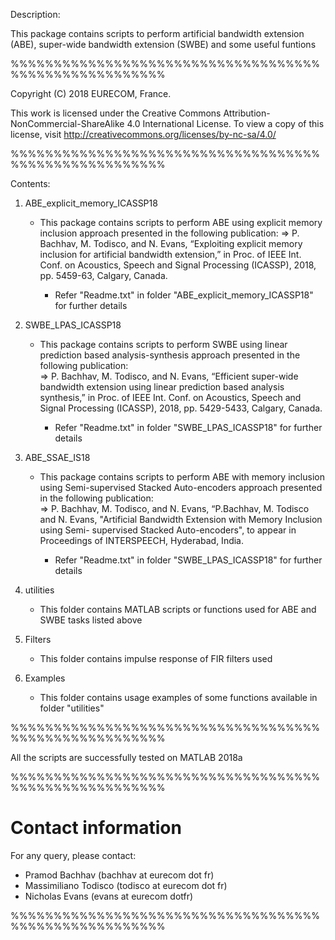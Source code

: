 Description:

This package contains scripts to perform artificial bandwidth extension (ABE), super-wide bandwidth extension (SWBE) and some useful funtions

%%%%%%%%%%%%%%%%%%%%%%%%%%%%%%%%%%%%%%%%%%%%%%%%%%%%%%

Copyright (C) 2018 EURECOM, France.

This work is licensed under the Creative Commons Attribution-NonCommercial-ShareAlike 4.0 International
License. To view a copy of this license, visit http://creativecommons.org/licenses/by-nc-sa/4.0/

%%%%%%%%%%%%%%%%%%%%%%%%%%%%%%%%%%%%%%%%%%%%%%%%%%%%%%

Contents:

1) ABE_explicit_memory_ICASSP18 
	- This package contains scripts to perform ABE using explicit memory inclusion approach presented in the following publication: 
	=> P. Bachhav, M. Todisco, and N. Evans, “Exploiting explicit memory inclusion for artificial bandwidth extension,” in Proc. of IEEE Int. Conf. on 	     		   Acoustics, Speech and Signal Processing (ICASSP), 2018, pp. 5459-63, Calgary, Canada.
        
        - Refer "Readme.txt" in folder "ABE_explicit_memory_ICASSP18" for further details
	
2) SWBE_LPAS_ICASSP18 
	- This package contains scripts to perform SWBE using linear prediction based analysis-synthesis approach presented in the following publication:  
	=> P. Bachhav, M. Todisco, and N. Evans, “Efficient super-wide bandwidth extension using linear prediction based analysis synthesis,” in Proc. of IEEE 
	   Int. Conf. on Acoustics, Speech and Signal Processing (ICASSP), 2018, pp. 5429-5433, Calgary, Canada.
        
        - Refer "Readme.txt" in folder "SWBE_LPAS_ICASSP18" for further details

3) ABE_SSAE_IS18
	- This package contains scripts to perform ABE with memory inclusion using Semi-supervised Stacked Auto-encoders approach presented in the following 		  publication:  
	=> P. Bachhav, M. Todisco, and N. Evans, “P.Bachhav, M. Todisco and N. Evans, "Artificial Bandwidth Extension with Memory Inclusion using Semi-  	        	   supervised Stacked Auto-encoders", to appear in Proceedings of INTERSPEECH, Hyderabad, India.
        
        - Refer "Readme.txt" in folder "SWBE_LPAS_ICASSP18" for further details

4) utilities 
	- This folder contains MATLAB scripts or functions used for ABE and SWBE tasks listed above
	
5) Filters 
	- This folder contains impulse response of FIR filters used

6) Examples 
	- This folder contains usage examples of some functions available in folder "utilities"

%%%%%%%%%%%%%%%%%%%%%%%%%%%%%%%%%%%%%%%%%%%%%%%%%%%%%%

All the scripts are successfully tested on MATLAB 2018a
	
%%%%%%%%%%%%%%%%%%%%%%%%%%%%%%%%%%%%%%%%%%%%%%%%%%%%%%
   
Contact information
===================

For any query, please contact:

- Pramod Bachhav (bachhav at eurecom dot fr)
- Massimiliano Todisco (todisco at eurecom dot fr)
- Nicholas Evans (evans at eurecom dotfr)

%%%%%%%%%%%%%%%%%%%%%%%%%%%%%%%%%%%%%%%%%%%%%%%%%%%%%%

